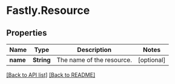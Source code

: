 # Fastly.Resource

## Properties

Name | Type | Description | Notes
------------ | ------------- | ------------- | -------------
**name** | **String** | The name of the resource. | [optional] 


[[Back to API list]](../../README.md#endpoints) [[Back to README]](../../README.md)
